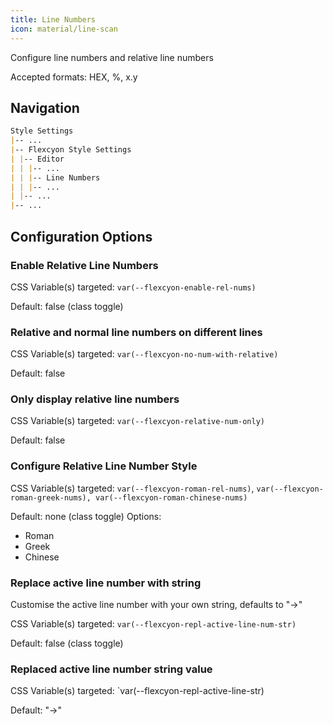 ```yaml
---
title: Line Numbers
icon: material/line-scan
---
```


Configure line numbers and relative line numbers

Accepted formats: HEX, %, x.y

## Navigation

```md
Style Settings
|-- ...
|-- Flexcyon Style Settings
| |-- Editor
| | |-- ...
| | |-- Line Numbers
| | |-- ...
| |-- ...
|-- ...
```

## Configuration Options

### Enable Relative Line Numbers

CSS Variable(s) targeted: `var(--flexcyon-enable-rel-nums)`

Default: false (class toggle)

### Relative and normal line numbers on different lines

CSS Variable(s) targeted: `var(--flexcyon-no-num-with-relative)`

Default: false

### Only display relative line numbers

CSS Variable(s) targeted: `var(--flexcyon-relative-num-only)`

Default: false

### Configure Relative Line Number Style

CSS Variable(s) targeted: `var(--flexcyon-roman-rel-nums)`,
`var(--flexcyon-roman-greek-nums), var(--flexcyon-roman-chinese-nums)`

Default: none (class toggle)
Options:

- Roman
- Greek
- Chinese

### Replace active line number with string

Customise the active line number with your own string, defaults to "->"

CSS Variable(s) targeted: `var(--flexcyon-repl-active-line-num-str)`

Default: false (class toggle)

### Replaced active line number string value

CSS Variable(s) targeted: `var(--flexcyon-repl-active-line-str)

Default: "->"
